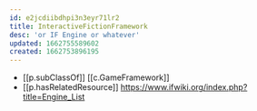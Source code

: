 ```yaml
---
id: e2jcdiibdhpi3n3eyr71lr2
title: InteractiveFictionFramework
desc: 'or IF Engine or whatever'
updated: 1662755589602
created: 1662753896195
---
```


- [[p.subClassOf]] [[c.GameFramework]]
- [[p.hasRelatedResource]] https://www.ifwiki.org/index.php?title=Engine_List